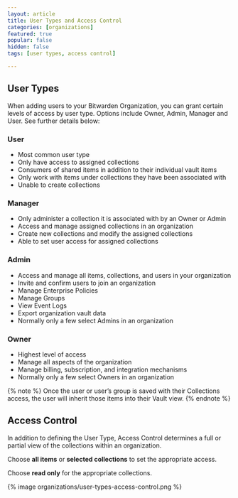 ```yaml
---
layout: article
title: User Types and Access Control
categories: [organizations]
featured: true
popular: false
hidden: false
tags: [user types, access control]

---
```


## User Types

When adding users to your Bitwarden Organization, you can grant certain levels of access by user type. Options include Owner, Admin, Manager and User. See further details below: 

### User 
- Most common user type
- Only have access to assigned collections 
- Consumers of shared items in addition to their individual vault items
- Only work with items under collections they have been associated with
- Unable to create collections

### Manager
- Only administer a collection it is associated with by an Owner or Admin
- Access and manage assigned collections in an organization
- Create new collections and modify the assigned collections 
- Able to set user access for assigned collections

### Admin 
- Access and manage all items, collections, and users in your organization
- Invite and confirm users to join an organization
- Manage Enterprise Policies
- Manage Groups
- View Event Logs
- Export organization vault data
- Normally only a few select Admins in an organization

### Owner 
- Highest level of access
- Manage all aspects of the organization
- Manage billing, subscription, and integration mechanisms
- Normally only a few select Owners in an organization

{% note %}
Once the user or user’s group is saved with their Collections access, the user will inherit those items into their Vault view.
{% endnote %}

## Access Control
In addition to defining the User Type, Access Control determines a full or partial view of the collections within an organization.

Choose **all items** or **selected collections** to set the appropriate access.

Choose **read only** for the appropriate collections.

{% image organizations/user-types-access-control.png %}
